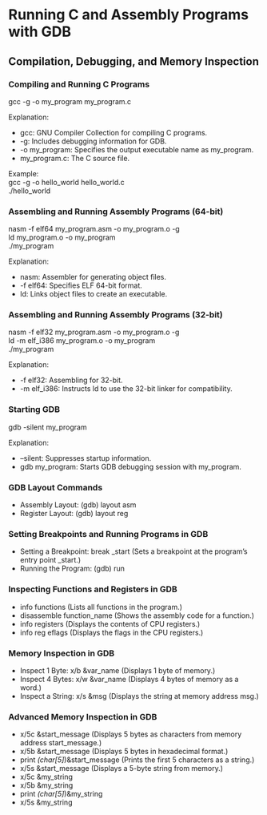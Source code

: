 # Running C and Assembly Programs with GDB

## Compilation, Debugging, and Memory Inspection

### Compiling and Running C Programs
gcc -g -o my_program my_program.c

Explanation:  
- gcc: GNU Compiler Collection for compiling C programs.  
- -g: Includes debugging information for GDB.  
- -o my_program: Specifies the output executable name as my_program.  
- my_program.c: The C source file.

Example:  
gcc -g -o hello_world hello_world.c  
./hello_world

### Assembling and Running Assembly Programs (64-bit)
nasm -f elf64 my_program.asm -o my_program.o -g  
ld my_program.o -o my_program  
./my_program

Explanation:  
- nasm: Assembler for generating object files.  
- -f elf64: Specifies ELF 64-bit format.  
- ld: Links object files to create an executable.

### Assembling and Running Assembly Programs (32-bit)
nasm -f elf32 my_program.asm -o my_program.o -g  
ld -m elf_i386 my_program.o -o my_program  
./my_program

Explanation:  
- -f elf32: Assembling for 32-bit.  
- -m elf_i386: Instructs ld to use the 32-bit linker for compatibility.

### Starting GDB
gdb -silent my_program

Explanation:  
- –silent: Suppresses startup information.  
- gdb my_program: Starts GDB debugging session with my_program.

### GDB Layout Commands  
- Assembly Layout: (gdb) layout asm  
- Register Layout: (gdb) layout reg

### Setting Breakpoints and Running Programs in GDB  
- Setting a Breakpoint: break _start (Sets a breakpoint at the program’s entry point _start.)  
- Running the Program: (gdb) run

### Inspecting Functions and Registers in GDB  
- info functions (Lists all functions in the program.)  
- disassemble function_name (Shows the assembly code for a function.)  
- info registers (Displays the contents of CPU registers.)  
- info reg eflags (Displays the flags in the CPU registers.)

### Memory Inspection in GDB  
- Inspect 1 Byte: x/b &var_name (Displays 1 byte of memory.)  
- Inspect 4 Bytes: x/w &var_name (Displays 4 bytes of memory as a word.)  
- Inspect a String: x/s &msg (Displays the string at memory address msg.)

### Advanced Memory Inspection in GDB  
- x/5c &start_message (Displays 5 bytes as characters from memory address start_message.)  
- x/5b &start_message (Displays 5 bytes in hexadecimal format.)  
- print *(char[5]*)&start_message (Prints the first 5 characters as a string.)  
- x/5s &start_message (Displays a 5-byte string from memory.)  
- x/5c &my_string  
- x/5b &my_string  
- print *(char[5]*)&my_string  
- x/5s &my_string
